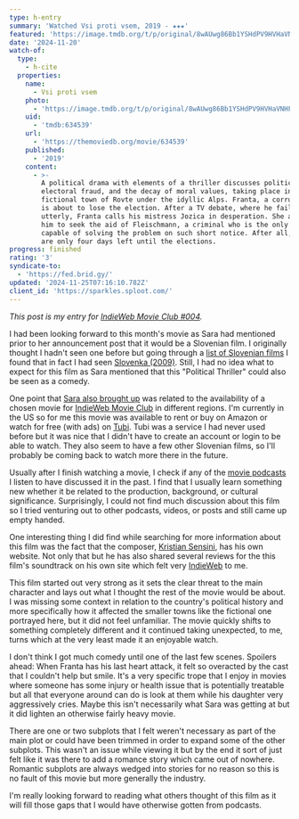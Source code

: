 ```yaml
---
type: h-entry
summary: 'Watched Vsi proti vsem, 2019 - ★★★'
featured: 'https://image.tmdb.org/t/p/original/8wAUwg86Bb1YSHdPV9HVHaVNHFu.jpg'
date: '2024-11-20'
watch-of:
  type:
    - h-cite
  properties:
    name:
      - Vsi proti vsem
    photo:
      - 'https://image.tmdb.org/t/p/original/8wAUwg86Bb1YSHdPV9HVHaVNHFu.jpg'
    uid:
      - 'tmdb:634539'
    url:
      - 'https://themoviedb.org/movie/634539'
    published:
      - '2019'
    content:
      - >-
        A political drama with elements of a thriller discusses politics,
        electoral fraud, and the decay of moral values, taking place in the
        fictional town of Rovte under the idyllic Alps. Franta, a corrupt mayor,
        is about to lose the election. After a TV debate, where he fails
        utterly, Franta calls his mistress Jozica in desperation. She advises
        him to seek the aid of Fleischmann, a criminal who is the only one
        capable of solving the problem on such short notice. After all, there
        are only four days left until the elections.
progress: finished
rating: '3'
syndicate-to:
  - 'https://fed.brid.gy/'
updated: '2024-11-25T07:16:10.782Z'
client_id: 'https://sparkles.sploot.com/'
---
```

*This post is my entry for [IndieWeb Movie Club #004](https://sarajaksa.eu/2024/10/indieweb-movie-club-november-2024-vsi-proti-vsem-all-against-all-2019-call-for-submissions/).*

I had been looking forward to this month's movie as Sara had mentioned prior to her announcement post that it would be a Slovenian film. I originally thought I hadn't seen one before but going through a [list of Slovenian films](https://letterboxd.com/b__99/list/slovenian-narrative-films) I found that in fact I had seen [Slovenka (2009)](https://www.themoviedb.org/movie/34989-slovenka). Still, I had no idea what to expect for this film as Sara mentioned that this "Political Thriller" could also be seen as a comedy.

One point that [Sara also brought up](https://sarajaksa.eu/2024/10/indieweb-carnival-october-2024-how-to-pick-a-movie-for-movie-club/) was related to the availability of a chosen movie for [IndieWeb Movie Club](https://indieweb.org/IndieWeb_Movie_Club) in different regions. I'm currently in the US so for me this movie was available to rent or buy on Amazon or watch for free (with ads) on [Tubi](https://tubitv.com/movies/100009371/all-against-all). Tubi was a service I had never used before but it was nice that I didn't have to create an account or login to be able to watch. They also seem to have a few other Slovenian films, so I'll probably be coming back to watch more there in the future.

Usually after I finish watching a movie, I check if any of the [movie podcasts](/linkroll/#podcasts) I listen to have discussed it in the past. I find that I usually learn something new whether it be related to the production, background, or cultural significance. Surprisingly, I could not find much discussion about this film so I tried venturing out to other podcasts, videos, or posts and still came up empty handed.

One interesting thing I did find while searching for more information about this film was the fact that the composer, [Kristian Sensini](https://www.kristiansensini.com/), has his own website. Not only that but he has also shared several reviews for the this film's soundtrack on his own site which felt very [IndieWeb](https://indieweb.org) to me.

This film started out very strong as it sets the clear threat to the main character and lays out what I thought the rest of the movie would be about. I was missing some context in relation to the country's political history and more specifically how it affected the smaller towns like the fictional one portrayed here, but it did not feel unfamiliar. The movie quickly shifts to something completely different and it continued taking unexpected, to me, turns which at the very least made it an enjoyable watch.

I don't think I got much comedy until one of the last few scenes. Spoilers ahead: <spoiler>When Franta has his last heart attack, it felt so overacted by the cast that I couldn't help but smile. It's a very specific trope that I enjoy in movies where someone has some injury or health issue that is potentially treatable but all that everyone around can do is look at them while his daughter very aggressively cries.</spoiler> Maybe this isn't necessarily what Sara was getting at but it did lighten an otherwise fairly heavy movie.

There are one or two subplots that I felt weren't necessary as part of the main plot or could have been trimmed in order to expand some of the other subplots. This wasn't an issue while viewing it but by the end it sort of just felt like it was there to add a romance story which came out of nowhere. Romantic subplots are always wedged into stories for no reason so this is no fault of this movie but more generally the industry.

I'm really looking forward to reading what others thought of this film as it will fill those gaps that I would have otherwise gotten from podcasts.
